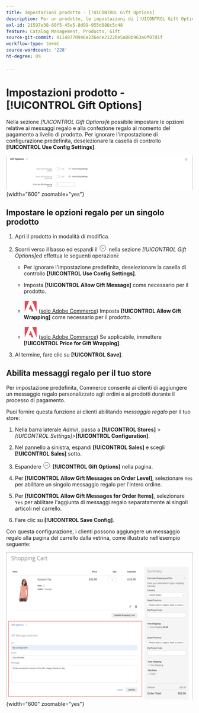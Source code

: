 ```yaml
---
title: Impostazioni prodotto - [!UICONTROL Gift Options]
description: Per un prodotto, le impostazioni di [!UICONTROL Gift Options] determinano se è possibile includere un messaggio regalo o se sono disponibili opzioni di confezione regalo durante l'acquisto.
exl-id: 21597e38-60f5-45e5-8d99-955d088c5c48
feature: Catalog Management, Products, Gift
source-git-commit: 01148770946a236ece2122be5a88b963a0f07d1f
workflow-type: tm+mt
source-wordcount: '228'
ht-degree: 0%

---
```


# Impostazioni prodotto - [!UICONTROL Gift Options]

Nella sezione _[!UICONTROL Gift Options]_&#x200B;è possibile impostare le opzioni relative ai messaggi regalo e alla confezione regalo al momento del pagamento a livello di prodotto. Per ignorare l&#39;impostazione di configurazione predefinita, deselezionare la casella di controllo **[!UICONTROL Use Config Settings]**.

![Opzioni regalo](./assets/product-gift-options-ee.png){width="600" zoomable="yes"}

## Impostare le opzioni regalo per un singolo prodotto

1. Apri il prodotto in modalità di modifica.

1. Scorri verso il basso ed espandi il ![selettore di espansione](../assets/icon-display-expand.png) nella sezione _[!UICONTROL Gift Options]_&#x200B;ed effettua le seguenti operazioni:

   - Per ignorare l&#39;impostazione predefinita, deselezionare la casella di controllo **[!UICONTROL Use Config Settings]**.

   - Imposta **[!UICONTROL Allow Gift Message]** come necessario per il prodotto.

   - ![Adobe Commerce](../assets/adobe-logo.svg) ([solo Adobe Commerce](../landing/home.md#product-editions)) Imposta **[!UICONTROL Allow Gift Wrapping]** come necessario per il prodotto.

   - ![Adobe Commerce](../assets/adobe-logo.svg) ([solo Adobe Commerce](../landing/home.md#product-editions)) Se applicabile, immettere **[!UICONTROL Price for Gift Wrapping]**.

1. Al termine, fare clic su **[!UICONTROL Save]**.

## Abilita messaggi regalo per il tuo store

Per impostazione predefinita, Commerce consente ai clienti di aggiungere un messaggio regalo personalizzato agli ordini e ai prodotti durante il processo di pagamento.

Puoi fornire questa funzione ai clienti abilitando _messaggio regalo_ per il tuo store:

1. Nella barra laterale _Admin_, passa a **[!UICONTROL Stores]** > _[!UICONTROL Settings]_>**[!UICONTROL Configuration]**.

1. Nel pannello a sinistra, espandi **[!UICONTROL Sales]** e scegli **[!UICONTROL Sales]** sotto.

1. Espandere ![Selettore di espansione](../assets/icon-display-expand.png) **[!UICONTROL Gift Options]** nella pagina.

1. Per **[!UICONTROL Allow Gift Messages on Order Level]**, selezionare `Yes` per abilitare un singolo messaggio regalo per l&#39;intero ordine.

1. Per **[!UICONTROL Allow Gift Messages for Order Items]**, selezionare `Yes` per abilitare l&#39;aggiunta di messaggi regalo separatamente ai singoli articoli nel carrello.

1. Fare clic su **[!UICONTROL Save Config]**.

Con questa configurazione, i clienti possono aggiungere un messaggio regalo alla pagina del carrello dalla vetrina, come illustrato nell’esempio seguente:

![Messaggio regalo](./assets/gift-message.png){width="600" zoomable="yes"}
